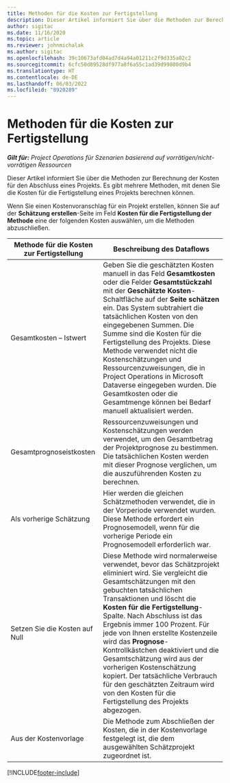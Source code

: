 ```yaml
---
title: Methoden für die Kosten zur Fertigstellung
description: Dieser Artikel informiert Sie über die Methoden zur Berechnung der Kosten für den Abschluss eines Projekts.
author: sigitac
ms.date: 11/16/2020
ms.topic: article
ms.reviewer: johnmichalak
ms.author: sigitac
ms.openlocfilehash: 39c10673afd04ad7d4a94a01211c2f9d335a02c2
ms.sourcegitcommit: 6cfc50d89528df977a8f6a55c1ad39d99800d9b4
ms.translationtype: HT
ms.contentlocale: de-DE
ms.lasthandoff: 06/03/2022
ms.locfileid: "8920289"
---
```

# <a name="cost-to-complete-methods"></a>Methoden für die Kosten zur Fertigstellung

_**Gilt für:** Project Operations für Szenarien basierend auf vorrätigen/nicht-vorrätigen Ressourcen_

Dieser Artikel informiert Sie über die Methoden zur Berechnung der Kosten für den Abschluss eines Projekts. Es gibt mehrere Methoden, mit denen Sie die Kosten für die Fertigstellung eines Projekts berechnen können. 

Wenn Sie einen Kostenvoranschlag für ein Projekt erstellen, können Sie auf der **Schätzung erstellen**-Seite im Feld **Kosten für die Fertigstellung der Methode** eine der folgenden Kosten auswählen, um die Methoden abzuschließen.

| Methode für die Kosten zur Fertigstellung    | Beschreibung des Dataflows                                                                                                                                                                                                                                                                                                                                                                                                                                                                                        |
|------------------------------|----------------------------------------------------------------------------------------------------------------------------------------------------------------------------------------------------------------------------------------------------------------------------------------------------------------------------------------------------------------------------------------------------------------------------------------------------------------------------------------------------|
| Gesamtkosten – Istwert            | Geben Sie die geschätzten Kosten manuell in das Feld **Gesamtkosten** oder die Felder **Gesamtstückzahl** mit der **Geschätzte Kosten**-Schaltfläche auf der **Seite schätzen** ein. Das System subtrahiert die tatsächlichen Kosten von den eingegebenen Summen. Die Summe sind die Kosten für die Fertigstellung des Projekts. Diese Methode verwendet nicht die Kostenschätzungen und Ressourcenzuweisungen, die in Project Operations in Microsoft Dataverse eingegeben wurden. Die Gesamtkosten oder die Gesamtmenge können bei Bedarf manuell aktualisiert werden.  |
| Gesamtprognoseistkosten        | Ressourcenzuweisungen und Kostenschätzungen werden verwendet, um den Gesamtbetrag der Projektprognose zu bestimmen. Die tatsächlichen Kosten werden mit dieser Prognose verglichen, um die auszuführenden Kosten zu berechnen.                                                                                                                                                                                                                                                                          |
| Als vorherige Schätzung         | Hier werden die gleichen Schätzmethoden verwendet, die in der Vorperiode verwendet wurden. Diese Methode erfordert ein Prognosemodell, wenn für die vorherige Periode ein Prognosemodell erforderlich war.                                                                                                                                                                                                                                                                                                                           |
| Setzen Sie die Kosten auf Null | Diese Methode wird normalerweise verwendet, bevor das Schätzprojekt eliminiert wird. Sie vergleicht die Gesamtschätzungen mit den gebuchten tatsächlichen Transaktionen und löscht die **Kosten für die Fertigstellung**-Spalte. Nach Abschluss ist das Ergebnis immer 100 Prozent. Für jede von Ihnen erstellte Kostenzeile wird das **Prognose**-Kontrollkästchen deaktiviert und die Gesamtschätzung wird aus der vorherigen Kostenschätzung kopiert. Der tatsächliche Verbrauch für den geschätzten Zeitraum wird von den Kosten für die Fertigstellung des Projekts abgezogen.              |
| Aus der Kostenvorlage           | Die Methode zum Abschließen der Kosten, die in der Kostenvorlage festgelegt ist, die dem ausgewählten Schätzprojekt zugeordnet ist.                                                                                                                                                                                                                                                                                                                                                                          |


[!INCLUDE[footer-include](../includes/footer-banner.md)]